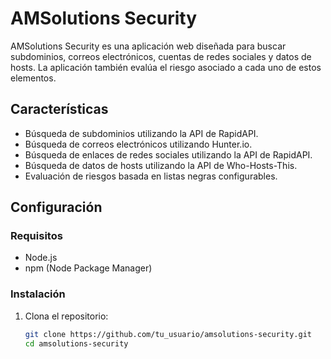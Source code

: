 # AMSolutions Security

AMSolutions Security es una aplicación web diseñada para buscar subdominios, correos electrónicos, cuentas de redes sociales y datos de hosts. La aplicación también evalúa el riesgo asociado a cada uno de estos elementos.

## Características

- Búsqueda de subdominios utilizando la API de RapidAPI.
- Búsqueda de correos electrónicos utilizando Hunter.io.
- Búsqueda de enlaces de redes sociales utilizando la API de RapidAPI.
- Búsqueda de datos de hosts utilizando la API de Who-Hosts-This.
- Evaluación de riesgos basada en listas negras configurables.

## Configuración

### Requisitos

- Node.js
- npm (Node Package Manager)

### Instalación

1. Clona el repositorio:

   ```bash
   git clone https://github.com/tu_usuario/amsolutions-security.git
   cd amsolutions-security
